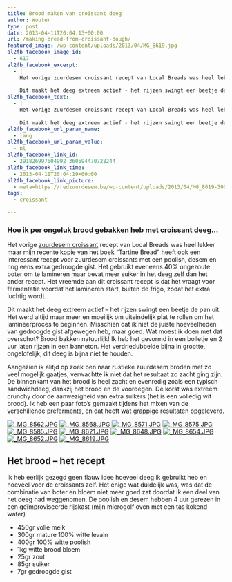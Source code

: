 ```yaml
---
title: Brood maken van croissant deeg
author: Wouter
type: post
date: 2013-04-11T20:04:13+00:00
url: /making-bread-from-croissant-dough/
featured_image: /wp-content/uploads/2013/04/MG_8619.jpg
al2fb_facebook_image_id:
  - 617
al2fb_facebook_excerpt:
  - |
    Het vorige zuurdesem croissant recept van Local Breads was heel lekker maar mijn recente kopie van het boek "Tartine Bread" heeft ook een interessant recept voor zuurdesem croissants met een poolish, desem en nog eens extra gedroogde gist. Het gebruikt eveneens 40% ongezoute boter om te lamineren maar bevat meer suiker in het deeg zelf dan het ander recept. Het vreemde aan dit croissant recept is dat het vraagt voor fermentatie voordat het lamineren start, buiten de frigo, zodat het extra luchtig wordt.
    
    Dit maakt het deeg extreem actief - het rijzen swingt een beetje de pan uit. Het werd altijd maar meer en moeilijk om uiteindelijk plat te rollen om het lamineerproces te beginnen. Misschien dat ik niet de juiste hoeveelheden van gedroogde gist afgewegen heb, maar goed. Wat moest ik doen met dat overschot? Brood bakken natuurlijk!
al2fb_facebook_text:
  - |
    Het vorige zuurdesem croissant recept van Local Breads was heel lekker maar mijn recente kopie van het boek "Tartine Bread" heeft ook een interessant recept voor zuurdesem croissants met een poolish, desem en nog eens extra gedroogde gist. Het gebruikt eveneens 40% ongezoute boter om te lamineren maar bevat meer suiker in het deeg zelf dan het ander recept. Het vreemde aan dit croissant recept is dat het vraagt voor fermentatie voordat het lamineren start, buiten de frigo, zodat het extra luchtig wordt.
    
    Dit maakt het deeg extreem actief - het rijzen swingt een beetje de pan uit. Het werd altijd maar meer en moeilijk om uiteindelijk plat te rollen om het lamineerproces te beginnen. Misschien dat ik niet de juiste hoeveelheden van gedroogde gist afgewegen heb, maar goed. Wat moest ik doen met dat overschot? Brood bakken natuurlijk!
al2fb_facebook_url_param_name:
  - lang
al2fb_facebook_url_param_value:
  - nl
al2fb_facebook_link_id:
  - 291826997604992_360594470728244
al2fb_facebook_link_time:
  - 2013-04-11T20:04:19+00:00
al2fb_facebook_link_picture:
  - meta=https://redzuurdesem.be/wp-content/uploads/2013/04/MG_8619-300x200.jpg
tags:
  - croissant

---
```

### Hoe ik per ongeluk brood gebakken heb met croissant deeg&#8230;

Het vorige [zuurdesem croissant][2] recept van Local Breads was heel lekker maar mijn recente kopie van het boek &#8220;Tartine Bread&#8221; heeft ook een interessant recept voor zuurdesem croissants met een poolish, desem en nog eens extra gedroogde gist. Het gebruikt eveneens 40% ongezoute boter om te lamineren maar bevat meer suiker in het deeg zelf dan het ander recept. Het vreemde aan dit croissant recept is dat het vraagt voor fermentatie voordat het lamineren start, buiten de frigo, zodat het extra luchtig wordt.

Dit maakt het deeg extreem actief &#8211; het rijzen swingt een beetje de pan uit. Het werd altijd maar meer en moeilijk om uiteindelijk plat te rollen om het lamineerproces te beginnen. Misschien dat ik niet de juiste hoeveelheden van gedroogde gist afgewegen heb, maar goed. Wat moest ik doen met dat overschot? Brood bakken natuurlijk! Ik heb het gevormd in een bolletje en 2 uur laten rijzen in een banneton. Het verdriedubbelde bijna in grootte, ongelofelijk, dit deeg is bijna niet te houden.

Aangezien ik alitjd op zoek ben naar rustieke zuurdesem broden met zo veel mogelijk gaatjes, verwachtte ik niet dat het resultaat zo zacht ging zijn. De binnenkant van het brood is heel zacht en evenredig zoals een typisch sandwichdeeg, dankzij het brood en de voordegen. De korst was extreem crunchy door de aanwezigheid van extra suikers (het is een volledig wit brood). Ik heb een paar foto&#8217;s gemaakt tijdens het mixen van de verschillende preferments, en dat heeft wat grappige resultaten opgeleverd.

<p><a href="http://lh6.ggpht.com/-OkgpWT-G8BE/UWcPaBcWAFI/AAAAAAAAGzk/q7el-xbuSgI/s1024/_MG_8562.JPG" link="https://picasaweb.google.com/108809100421188137955/Savesourdough#5865673979411693650" title="" ><img src="http://lh6.ggpht.com/-OkgpWT-G8BE/UWcPaBcWAFI/AAAAAAAAGzk/q7el-xbuSgI/w400-o/_MG_8562.JPG" alt="_MG_8562.JPG" title="" class="alignleft pe2-photo"  /></a> <a href="http://lh6.ggpht.com/-EsjSuqI1ixg/UWcPaoGYg2I/AAAAAAAAGzs/LbmqHJSoU0s/s1024/_MG_8568.JPG" link="https://picasaweb.google.com/108809100421188137955/Savesourdough#5865673989788566370" title="" ><img src="http://lh6.ggpht.com/-EsjSuqI1ixg/UWcPaoGYg2I/AAAAAAAAGzs/LbmqHJSoU0s/w400-o/_MG_8568.JPG" alt="_MG_8568.JPG" title="" class="alignleft pe2-photo"  /></a> <a href="http://lh4.ggpht.com/-Thz9lrjp6aI/UWcPeboTkeI/AAAAAAAAGz0/DodzNlEEfRs/s1024/_MG_8571.JPG" link="https://picasaweb.google.com/108809100421188137955/Savesourdough#5865674055160664546" title="" ><img src="http://lh4.ggpht.com/-Thz9lrjp6aI/UWcPeboTkeI/AAAAAAAAGz0/DodzNlEEfRs/w400-o/_MG_8571.JPG" alt="_MG_8571.JPG" title="" class="alignleft pe2-photo"  /></a> <a href="http://lh6.ggpht.com/-txEXBn4wImI/UWcPfJZq3RI/AAAAAAAAGz8/6FwtzrAGegE/s1024/_MG_8575.JPG" link="https://picasaweb.google.com/108809100421188137955/Savesourdough#5865674067447307538" title="" ><img src="http://lh6.ggpht.com/-txEXBn4wImI/UWcPfJZq3RI/AAAAAAAAGz8/6FwtzrAGegE/w400-o/_MG_8575.JPG" alt="_MG_8575.JPG" title="" class="alignleft pe2-photo"  /></a> <a href="http://lh5.ggpht.com/-4UVyZpZK6bA/UWcPgO2xa6I/AAAAAAAAG0E/23b6R7LTEZk/s1024/_MG_8585.JPG" link="https://picasaweb.google.com/108809100421188137955/Savesourdough#5865674086091418530" title="" ><img src="http://lh5.ggpht.com/-4UVyZpZK6bA/UWcPgO2xa6I/AAAAAAAAG0E/23b6R7LTEZk/w400-o/_MG_8585.JPG" alt="_MG_8585.JPG" title="" class="alignleft pe2-photo"  /></a> <a href="http://lh5.ggpht.com/-GaV3-c6mAI4/UWcPiHqFFKI/AAAAAAAAG0M/zbJ2sYEBmbw/s1024/_MG_8621.JPG" link="https://picasaweb.google.com/108809100421188137955/Savesourdough#5865674118518871202" title="" ><img src="http://lh5.ggpht.com/-GaV3-c6mAI4/UWcPiHqFFKI/AAAAAAAAG0M/zbJ2sYEBmbw/w400-o/_MG_8621.JPG" alt="_MG_8621.JPG" title="" class="alignleft pe2-photo"  /></a> <a href="http://lh3.ggpht.com/-uKCI9Wjmtb4/UWcPi5Uwf8I/AAAAAAAAG0U/UnLumzQmlJs/s1024/_MG_8648.JPG" link="https://picasaweb.google.com/108809100421188137955/Savesourdough#5865674131851214786" title="" ><img src="http://lh3.ggpht.com/-uKCI9Wjmtb4/UWcPi5Uwf8I/AAAAAAAAG0U/UnLumzQmlJs/w400-o/_MG_8648.JPG" alt="_MG_8648.JPG" title="" class="alignleft pe2-photo"  /></a> <a href="http://lh4.ggpht.com/-GrYE38OxS58/UWcPjy8tyYI/AAAAAAAAG0c/bJA3jV5oGmw/s1024/_MG_8654.JPG" link="https://picasaweb.google.com/108809100421188137955/Savesourdough#5865674147319630210" title="" ><img src="http://lh4.ggpht.com/-GrYE38OxS58/UWcPjy8tyYI/AAAAAAAAG0c/bJA3jV5oGmw/w400-o/_MG_8654.JPG" alt="_MG_8654.JPG" title="" class="alignleft pe2-photo"  /></a> <a href="http://lh6.ggpht.com/-OAbmh61XPrY/UWcPlw-XmuI/AAAAAAAAG0k/bHItPvyPViA/s1024/_MG_8652.JPG" link="https://picasaweb.google.com/108809100421188137955/Savesourdough#5865674181149432546" title="" ><img src="http://lh6.ggpht.com/-OAbmh61XPrY/UWcPlw-XmuI/AAAAAAAAG0k/bHItPvyPViA/w400-o/_MG_8652.JPG" alt="_MG_8652.JPG" title="" class="alignleft pe2-photo"  /></a> <a href="http://lh5.ggpht.com/-bYXTFO5i5ME/UWcPpELdclI/AAAAAAAAG0s/mXn8gCzjv1U/s1024/_MG_8619.JPG" link="https://picasaweb.google.com/108809100421188137955/Savesourdough#5865674237844222546" title="" ><img src="http://lh5.ggpht.com/-bYXTFO5i5ME/UWcPpELdclI/AAAAAAAAG0s/mXn8gCzjv1U/w400-o/_MG_8619.JPG" alt="_MG_8619.JPG" title="" class="alignleft pe2-photo"  /></a></p>

<h2 style="clear: both;">
  Het brood &#8211; het recept
</h2>

Ik heb eerlijk gezegd geen flauw idee hoeveel deeg ik gebruikt heb en hoeveel voor de croissants zelf. Het enige wat duidelijk was, was dat de combinatie van boter en bloem niet meer goed zat doordat ik een deel van het deeg had weggenomen. De poolish en desem hebben 4 uur gerezen in een geïmproviseerde rijskast (mijn microgolf oven met een tas kokend water)

  * <span style="line-height: 15px;">450gr volle melk</span>
  * 300gr mature 100% witte levain
  * 400gr 100% witte poolish
  * 1kg witte brood bloem
  * 25gr zout
  * 85gr suiker
  * 7gr gedroogde gist

<p class="clear">

 [1]: https://redzuurdesem.be/wp-content/uploads/2013/04/MG_8619.jpg
 [2]: https://redzuurdesem.be/sourdough-croissants/ "zuurdesem Croissants"